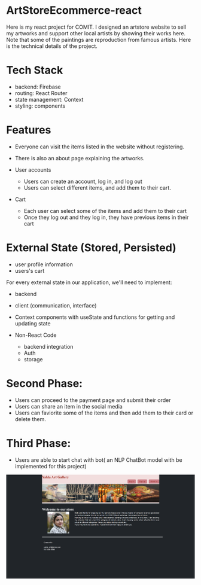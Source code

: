 # ArtStoreEcommerce-react
Here is my react project for COMIT. I designed an artstore website to sell my artworks and support other local artists by showing their works here. 
Note that some of the paintings are reproduction from famous artists. 
Here is the technical details of the project. 

# Tech Stack
- backend: Firebase
- routing: React Router
- state management: Context
- styling: components

# Features
- Everyone can visit the items listed in the website without registering. 
- There is also an about page explaining the artworks.
- User accounts
  - Users can create an account, log in, and log out
  - Users can select different items, and add them to their cart. 
  
- Cart 
  - Each user can select some of the items and add them to their cart
  - Once they log out and they log in, they have previous items in their cart

# External State (Stored, Persisted)
- user profile information
- users's cart

For every external state in our application, we'll need to implement:
- backend
- client (communication, interface)
- Context components with useState and functions for getting and updating state


- Non-React Code
  - backend integration
  - Auth
  - storage


# Second Phase: 
- Users can proceed to the payment page and submit their order 
- Users can share an item in the social media
- Users can faviorite some of the items and then add them to their card or delete them.

# Third Phase: 
- Users are able to start chat with bot( an NLP ChatBot model with be implemented for this project)

![alt text](https://github.com/ArezooAbdollahi/ArtStoreEcommerce-react/blob/master/about.PNG)
